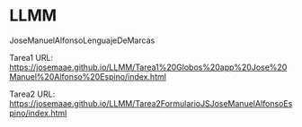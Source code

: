 # LLMM
JoseManuelAlfonsoLenguajeDeMarcas

Tarea1 URL: https://josemaae.github.io/LLMM/Tarea1%20Globos%20app%20Jose%20Manuel%20Alfonso%20Espino/index.html

Tarea2 URL: https://josemaae.github.io/LLMM/Tarea2FormularioJSJoseManuelAlfonsoEspino/index.html

